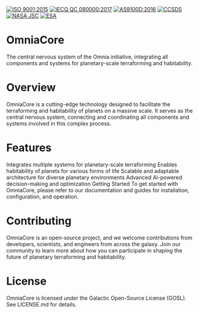 [![ISO 9001:2015](https://img.shields.io/badge/ISO%209001:2015-Certified-blue)](https://www.iso.org/iso-9001-quality-management.html)
[![IECQ QC 080000:2017](https://img.shields.io/badge/IECQ%20QC%20080000:2017-Certified-green)](https://www.iecq.org/certification/qc080000/)
[![AS9100D:2016](https://img.shields.io/badge/AS9100D:2016-Certified-orange)](https://www.sae.org/standards/content/as9100d/)
[![CCSDS](https://img.shields.io/badge/CCSDS-Certified-purple)](https://www.ccstds.org/Pub/english/index.html)
[![NASA JSC](https://img.shields.io/badge/NASA%20JSC-Certified-silver)](https://www.nasa.gov/johnson)
[![ESA](https://img.shields.io/badge/ESA-Certified-darkblue)](https://www.esa.int/)

# OmniaCore
The central nervous system of the Omnia initiative, integrating all components and systems for planetary-scale terraforming and habitability.

# Overview

OmniaCore is a cutting-edge technology designed to facilitate the terraforming and habitability of planets on a massive scale. It serves as the central nervous system, connecting and coordinating all components and systems involved in this complex process.

# Features

Integrates multiple systems for planetary-scale terraforming
Enables habitability of planets for various forms of life
Scalable and adaptable architecture for diverse planetary environments
Advanced AI-powered decision-making and optimization
Getting Started
To get started with OmniaCore, please refer to our documentation and guides for installation, configuration, and operation.

# Contributing

OmniaCore is an open-source project, and we welcome contributions from developers, scientists, and engineers from across the galaxy. Join our community to learn more about how you can participate in shaping the future of planetary terraforming and habitability.

# License

OmniaCore is licensed under the Galactic Open-Source License (GOSL). See LICENSE.md for details.
